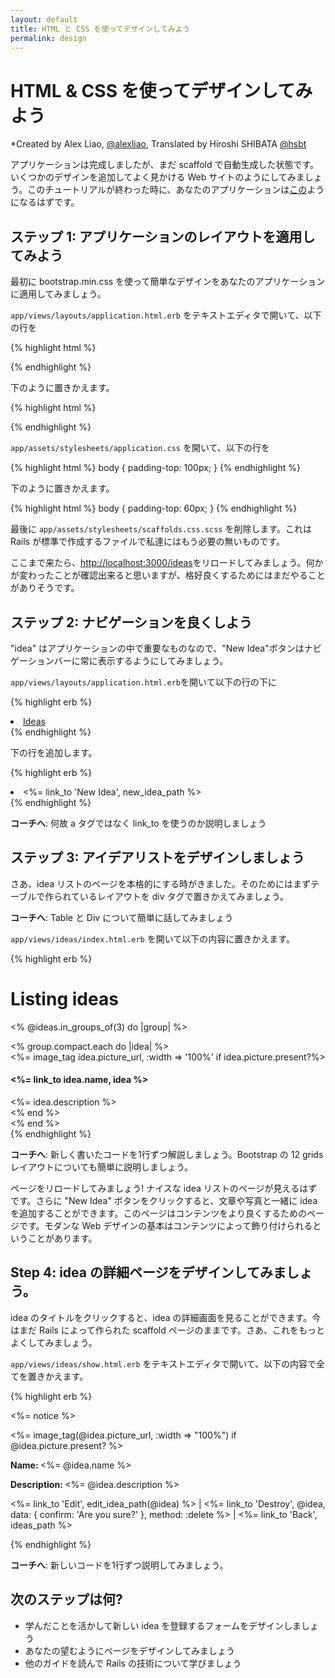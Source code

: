 ```yaml
---
layout: default
title: HTML と CSS を使ってデザインしてみよう
permalink: design
---
```


# HTML & CSS を使ってデザインしてみよう

*Created by Alex Liao, [@alexliao](http://bannka.com/alex), Translated by Hiroshi SHIBATA [@hsbt](http://twitter.com/hsbt)

アプリケーションは完成しましたが、まだ scaffold で自動生成した状態です。いくつかのデザインを追加してよく見かける Web サイトのようにしてみましょう。このチュートリアルが終わった時に、あなたのアプリケーションは[この](http://railsgirlsapp.herokuapp.com/ideas)ようになるはずです。

## ステップ 1: アプリケーションのレイアウトを適用してみよう

最初に bootstrap.min.css を使って簡単なデザインをあなたのアプリケーションに適用してみましょう。

`app/views/layouts/application.html.erb` をテキストエディタで開いて、以下の行を

{% highlight html %}
<link rel="stylesheet" href="http://railsgirls.com/assets/bootstrap.css">
{% endhighlight %}

下のように置きかえます。

{% highlight html %}
<link rel="stylesheet" href="http://netdna.bootstrapcdn.com/twitter-bootstrap/2.3.2/css/bootstrap.min.css">
{% endhighlight %}

`app/assets/stylesheets/application.css` を開いて、以下の行を

{% highlight html %}
body { padding-top: 100px; }
{% endhighlight %}

下のように置きかえます。

{% highlight html %}
body { padding-top: 60px; }
{% endhighlight %}

最後に `app/assets/stylesheets/scaffolds.css.scss` を削除します。これは Rails が標準で作成するファイルで私達にはもう必要の無いものです。

ここまで来たら、[http://localhost:3000/ideas](http://localhost:3000/ideas)をリロードしてみましょう。何かが変わったことが確認出来ると思いますが、格好良くするためにはまだやることがありそうです。

## ステップ 2: ナビゲーションを良くしよう

"idea" はアプリケーションの中で重要なものなので、"New Idea"ボタンはナビゲーションバーに常に表示するようにしてみましょう。

`app/views/layouts/application.html.erb`を開いて以下の行の下に

{% highlight erb %}
<li class="active"><a href="/ideas">Ideas</a></li>
{% endhighlight %}

下の行を追加します。

{% highlight erb %}
<li ><%= link_to 'New Idea', new_idea_path %></li>
{% endhighlight %}

**コーチへ**: 何故 a タグではなく link_to を使うのか説明しましょう

## ステップ 3: アイデアリストをデザインしましょう

さあ、idea リストのページを本格的にする時がきました。そのためにはまずテーブルで作られているレイアウトを div タグで置きかえてみましょう。

**コーチへ**: Table と Div について簡単に話してみましょう

`app/views/ideas/index.html.erb` を開いて以下の内容に置きかえます。

{% highlight erb %}
<h1>Listing ideas</h1>

<% @ideas.in_groups_of(3) do |group| %>
  <div class="row">
    <% group.compact.each do |idea| %>
      <div class="span4">
        <%= image_tag idea.picture_url, :width => '100%' if idea.picture.present?%>
        <h4><%= link_to idea.name, idea %></h4>
        <%= idea.description %>
      </div>
    <% end %>
  </div>
<% end %>

<br />
{% endhighlight %}

**コーチへ**: 新しく書いたコードを1行ずつ解説しましょう。Bootstrap の 12 grids レイアウトについても簡単に説明しましょう。

ページをリロードしてみましょう! ナイスな idea リストのページが見えるはずです。さらに "New Idea" ボタンをクリックすると、文章や写真と一緒に idea を追加することができます。このページはコンテンツをより良くするためのページです。モダンな Web デザインの基本はコンテンツによって飾り付けられるということがあります。

## Step 4: idea の詳細ページをデザインしてみましょう。

idea のタイトルをクリックすると、idea の詳細画面を見ることができます。今はまだ Rails によって作られた scaffold ページのままです。さあ、これをもっとよくしてみましょう。

`app/views/ideas/show.html.erb` をテキストエディタで開いて、以下の内容で全てを置きかえます。

{% highlight erb %}
<p id="notice"><%= notice %></p>

<div class="row">
  <div class="span9">
    <%= image_tag(@idea.picture_url, :width => "100%") if @idea.picture.present? %>
  </div>

  <div class="span3">
    <p><b>Name: </b><%= @idea.name %></p>
    <p><b>Description: </b><%= @idea.description %></p>
    <p>
      <%= link_to 'Edit', edit_idea_path(@idea) %> |
      <%= link_to 'Destroy', @idea, data: { confirm: 'Are you sure?' }, method: :delete %> |
      <%= link_to 'Back', ideas_path %>
    </p>
  </div>
</div>
{% endhighlight %}

**コーチへ**: 新しいコードを1行ずつ説明してみましょう。

## 次のステップは何?

* 学んだことを活かして新しい idea を登録するフォームをデザインしましょう
* あなたの望むようにページをデザインしてみましょう
* 他のガイドを読んで Rails の技術について学びましょう
